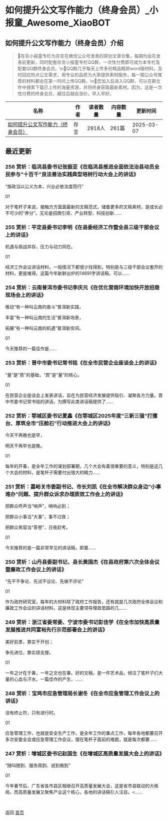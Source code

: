 # 如何提升公文写作能力（终身会员）_小报童_Awesome_XiaoBOT

## 如何提升公文写作能力（终身会员）介绍
> 🍒存言小报童专栏为存言在微信公众号发表的原创文章合集，每期均会在发表前更新，同时配套存言小报童专栏QQ群，一次性付费即可成为本专栏及配套QQ群终身会员。\n🔋QQ群几乎每天上传多份精品精排word版材料，及时回应热点公文需求，用专业的品质为大家提供素材服务，每一期公众号推荐的材料都会在第一时间上传QQ群。\n🍉您加入后进入QQ群，可以在群文件中搜索下载已上传的海量资源，并将终身获取最新素材。因为，这是一次性付费的终身会员，越往后越会涨价，早入早好。  
  


|名称|作者|读者数量|内容数量|更新时间|
|---|---|---|---|---|
|[如何提升公文写作能力（终身会员）](https://xiaobot.net/p/20240325?refer=0b133df9-27dc-423b-8101-639049001c13)|存言|2918人|261篇|2025-03-07|

## 最近更新
### 256 赏析：临洮县委书记张振亚《在临洮县推进全面依法治县动员全民参与“十百千”良法善治实践典型培树行动大会上的讲话》

“施政当以公义为本，兴业必依法度而行”

01

对于笔杆子来说，接触方方面面最新的文稿范式，储备更多的文稿素材，是成长必不可少的“养分”。无论是招商引资、产业转型、科技创新......

### 255 赏析：平定县委书记李明《在县委经济工作暨全县三级干部会议上的讲话》

机遇与挑战并存，压力与动力同在。

01

经济工作会议讲话材料，一般情况下都很少找得到，特别是与三级干部会议套开的材料，更是难得。这篇今年新鲜出炉的14691字讲话稿，可以......

### 254 赏析：云南普洱市委书记李庆元《在优化营商环境加快开放招商现场会上的讲话》

推动“有一种叫云南的奋斗”普洱新实践，

丰富“有一种叫云南的生活”普洱新场景，

拓展“有一种叫云南的机遇”普洱新空间。

01

今天推荐的一篇佳作是......

### 253 赏析：晋中市委书记常书铭《在全市民营企业座谈会上的讲话》

“量”是“质”的基础，“质”是“量”的核心。

01

在民营企业座谈会上发表讲话，旨在为民营经济发展提供指引、凝聚各方力量。晋中市委书记常书铭的讲话，为撰写此类讲话稿提供了......

### 252 赏析：鄂城区委书记夏鑫《在鄂城区2025年度“三新三强”打擂台、厚筑全市“压舱石”行动推进大会上的讲话》

今天干再晚也是早，

明天干再早也是晚。

01

每年的开春，是全年工作的谋划部署期，几个大会有着很重要的意义，特别是这几个大会的材料，是笔杆子需要付出很大的精力......

### 251 赏析：嘉峪关市委副书记、市长刘凯《在全市解决群众身边“小事难办”问题、提升群众诉求办理质效工作会上的讲话》

把群众呼声当“哨声”，哨响必到；

把群众小事当“大事”，事不过夜；

把群众笑容当“答卷”，日夜赶考。

01

今天推荐的是一篇非常罕见的讲话稿，即嘉......

### 250 赏析：山丹县委副书记、县长黄国杰《在县政府第六次全体会议暨廉政工作会议上的讲话》

“先干不争论、先试不议论、先做不评论”

01

作为政府研究室，每年的大材料除了政府工作报告，还有就是几次政府全体会议和廉政工作会议的讲话材料，这是体现主要领导理政思路的几......

### 249 赏析：浙江省委常委、宁波市委书记彭佳学《在全市加快高质量发展推进共同富裕先行示范部署会上的讲话》

美好前景，靠实干开创；

争先进位，靠实绩支撑。

01

一年之计在于春，一年之文也在春。好的文稿，是一件艺术品，倾注了笔杆子们大量的心血与汗水，一篇佳作的产生，......

### 248 赏析：宝鸡市应急管理局长谢冬《在全市应急管理工作会议上的讲话》

没有终止符，只有进行时。

01

应急管理工作，也就是安全生产工作，是全年工作的重点工作，每年各地都要召开多次安委全会或应急管理工作会议，摆在笔杆子面前的难题，就是每次都要......

### 247 赏析：增城区委书记赵国生《在增城区高质量发展大会上的讲话》

“随叫随到、服务周到、说到做到”

01

今年春节后，广东省各市县区相继召开高质量发展大会，这是省市县联动的大格局，而高质量发展又聚焦产业这个核心，各地的讲话稿引人注目。<......


<a href="https://github.com/Reno9527/awesome-xiaobot" style="color: white; text-decoration: none;">awesome-xiaobot</a>

返回 [首页](../README.md)
